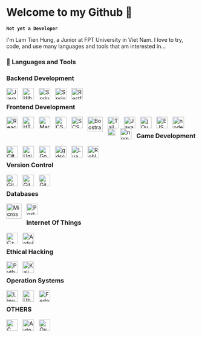 # Welcome to my Github 🐐

**` Not yet a Developer `**

I'm Lam Tien Hung, a Junior at FPT University in Viet Nam. I love to try, code, and use many languages and tools that am interested in... 

### 🧰 Languages and Tools

### Backend Development
  <img align="left" alt="Java" title="Java" width="30px" style="padding-right:10px;" src="https://cdn.jsdelivr.net/gh/devicons/devicon/icons/java/java-original.svg"/>
  <img align="left" alt="Hibernate" title="Hibernate" width="30px" style="padding-right:10px;" src="https://play-lh.googleusercontent.com/Gwj_E5u_VCKXCM2JuedvsOnTN4REq_m68RKB6NQM5X4kT6mpHrqHP27uoRp6B7QX-3w=w240-h480-rw"/>
  <img align="left" alt="Spring" title="Spring Framework" width="30px" style="padding-right:10px;" src="https://dreamix.eu/wp-content/uploads/2023/09/Java-daily0312.png"/>
  <img align="left" alt="Spring Boot" title="Spring Boot" width="30px" style="padding-right:10px;" src="https://vscjava.gallerycdn.vsassets.io/extensions/vscjava/vscode-spring-boot-dashboard/0.13.2023072200/1689984300042/Microsoft.VisualStudio.Services.Icons.Default"/>
  <img align="left" alt="Restful API" title="Restful API" width="30px" style="padding-right:10px;" src="https://www.opc-router.de/wp-content/uploads/2020/04/Swagger-1-150x150.png"/>

  <br/>
  
### Frontend Development
  <img align="left" alt="ReactJS" title="ReactJS" width="30px" style="padding-right:10px;" src="https://upload.wikimedia.org/wikipedia/commons/thumb/a/a7/React-icon.svg/2300px-React-icon.svg.png"/>
  <img align="left" alt="HTML" title="HTML" width="30px" style="padding-right:10px;" src="https://cdn-icons-png.flaticon.com/512/732/732212.png"/>
  <img align="left" alt="Markdown" title="Markdown" width="30px" style="padding-right:10px;" src="https://cdn.icon-icons.com/icons2/2954/PNG/512/markdown_icon_184831.png"/>
  <img align="left" alt="CSS" title="CSS" width="30px" style="padding-right:10px;" src="https://cdn-icons-png.flaticon.com/512/732/732190.png"/>
  <img align="left" alt="SCSS" title="SCSS" width="30px" style="padding-right:10px;" src="https://cdn-icons-png.flaticon.com/512/5968/5968358.png"/>
  <img align="left" alt="Boostrap" title="Boostrap" width="40px" style="padding-right:10px;" src="https://camo.githubusercontent.com/2512b49c89512f2ff3718f7257f48ed5c46a4e331abbd890b6c5e8c0e458434f/68747470733a2f2f676574626f6f7473747261702e636f6d2f646f63732f352e322f6173736574732f6272616e642f626f6f7473747261702d6c6f676f2d736861646f772e706e67"/>
  <img align="left" alt="Tailwind" title="Tailwind" width="30px" style="padding-right:10px;" src="https://creazilla-store.fra1.digitaloceanspaces.com/icons/3257079/file-type-tailwind-icon-sm.png"/>
  <img align="left" alt="JavaScript" title="JavaScript" width="30px" style="padding-right:10px;" src="https://cdn-icons-png.flaticon.com/512/1199/1199118.png"/>
  <img align="left" alt="jQuery" title="jQuery" width="30px" style="padding-right:10px;" src="https://cdn.iconscout.com/icon/free/png-256/free-jquery-8-1175153.png"/>
  <img align="left" alt="EJS" title="EJS" width="30px" style="padding-right:10px;" src="https://cdn.icon-icons.com/icons2/2107/PNG/512/file_type_ejs_icon_130626.png"/>
  <img align="left" alt="nodeJS" title="nodeJS" width="30px" style="padding-right:10px;" src="https://static-00.iconduck.com/assets.00/nodejs-icon-2048x2048-rueyo8fw.png"/>
  <img align="left" alt="Passport JS" title="Passport JS" width="20px" style="padding-right:10px;" src="https://pnglib.nyc3.cdn.digitaloceanspaces.com/uploads/2020/08/passport-logo_5f33f77390b90.png"/>
  <img align="left" alt="npm" title="npm" width="30px" style="padding-right:10px;" src="https://img.icons8.com/color/512/npm.png"/>

  <br/>

### Game Development
  <img align="left" alt="C#" title="C#" width="30px" style="padding-right:10px;" src="https://static-00.iconduck.com/assets.00/c-sharp-c-icon-1822x2048-wuf3ijab.png"/>
  <img align="left" alt="Unity" title="Unity" width="30px" style="padding-right:10px;" src="https://cdn-icons-png.flaticon.com/512/5969/5969346.png"/>
  <img align="left" alt="Godot" title="Godot" width="30px" style="padding-right:10px;" src="https://upload.wikimedia.org/wikipedia/commons/thumb/6/6a/Godot_icon.svg/2048px-Godot_icon.svg.png"/>
  <img align="left" alt="gdscript" title="gdscript" width="30px" style="padding-right:10px;" src="https://www.dockhunt.com/_next/image?url=https%3A%2F%2Fdockhunt-images.nyc3.cdn.digitaloceanspaces.com%2F907f145c-ed79-4114-b73e-fd8ef4ccab56&w=256&q=75"/>
  <img align="left" alt="Lua" title="Lua" width="30px" style="padding-right:10px;" src="https://upload.wikimedia.org/wikipedia/commons/thumb/c/cf/Lua-Logo.svg/600px-Lua-Logo.svg.png?20150107024942"/>
  <img align="left" alt="Roblox Studio" title="Roblox Studio" width="30px" style="padding-right:10px;" src="https://upload.wikimedia.org/wikipedia/commons/thumb/5/58/Roblox_Studio_logo_2021_present.svg/1024px-Roblox_Studio_logo_2021_present.svg.png"/>

  <br/>
  
### Version Control
  <img align="left" alt="Git" title="Git" width="30px" style="padding-right:10px;" src="https://upload.wikimedia.org/wikipedia/commons/thumb/3/3f/Git_icon.svg/1200px-Git_icon.svg.png"/>
  <img align="left" alt="Github" title="Github" width="30px" style="padding-right:10px;" src="https://cdn-icons-png.flaticon.com/512/25/25231.png"/>
  <img align="left" alt="Git Kraken" title="Git Kraken" width="30px" style="padding-right:10px;" src="https://user-images.githubusercontent.com/2437911/62945705-2e111300-bdd7-11e9-8f82-cffa978d1071.png"/>

  <br/>

### Databases
  <img align="left" alt="Microsoft SQL Server" title="Microsoft SQL Server" width="40px" style="padding-right:10px;" src="https://cdn-icons-png.flaticon.com/256/5968/5968364.png"/>
  <img align="left" alt="Postgre SQL" title="Postgre SQL" width="30px" style="padding-right:10px;" src="https://cdn.icon-icons.com/icons2/2415/PNG/512/postgresql_plain_wordmark_logo_icon_146390.png"/>

  <br/>

### Internet Of Things
  <img align="left" alt="C++" title="C++" width="30px" style="padding-right:10px;" src="https://cdn-icons-png.flaticon.com/512/6132/6132222.png"/>
  <img align="left" alt="Arduino" title="Arduino" width="30px" style="padding-right:10px;" src="https://cdn.icon-icons.com/icons2/2699/PNG/512/arduino_logo_icon_170518.png"/>

  <br/>

### Ethical Hacking
  <img align="left" alt="Python" title="Python" width="30px" style="padding-right:10px;" src="https://upload.wikimedia.org/wikipedia/commons/thumb/c/c3/Python-logo-notext.svg/1869px-Python-logo-notext.svg.png"/>
  <img align="left" alt="Kali Linux" title="Kali Linux" width="30px" style="padding-right:10px;" src="https://play-lh.googleusercontent.com/Oriscl3_nvmDPncct6gStmNuQW_4tqHVozy1skG0vd8Jk22KYNMYYJfKq0vcyU-NKdw"/>

  <br/>

### Operation Systems
  <img align="left" alt="Linux" title="Linux" width="30px" style="padding-right:10px;" src="https://upload.wikimedia.org/wikipedia/commons/thumb/f/f1/Icons8_flat_linux.svg/2048px-Icons8_flat_linux.svg.png"/> 
  <img align="left" alt="Ubuntu" title="Ubuntu" width="30px" style="padding-right:10px;" src="https://cdn-icons-png.flaticon.com/512/888/888879.png"/>
  <img align="left" alt="Fedora" title="Fedora" width="30px" style="padding-right:10px;" src="https://upload.wikimedia.org/wikipedia/commons/thumb/4/41/Fedora_icon_%282021%29.svg/512px-Fedora_icon_%282021%29.svg.png?20220308003156"/>

  <br/>

### OTHERS
  <img align="left" alt="C" title="C" width="30px" style="padding-right:10px;" src="https://upload.wikimedia.org/wikipedia/commons/thumb/1/18/C_Programming_Language.svg/926px-C_Programming_Language.svg.png"/>
  <img align="left" alt="AutoHotkey" title="AutoHotkey" width="30px" style="padding-right:10px;" src="https://store-images.s-microsoft.com/image/apps.6785.14308665483973753.abd12bec-94a0-435a-8058-4c7f82a16c2b.4db272c5-dc36-4c22-9e47-27ccc4e79d0c?h=464"/>
  <img align="left" alt="Overleaf" title="Overleaf" width="30px" style="padding-right:10px;" src="https://upload.wikimedia.org/wikipedia/commons/thumb/2/2a/Overleaf_Logo.svg/768px-Overleaf_Logo.svg.png"/>

